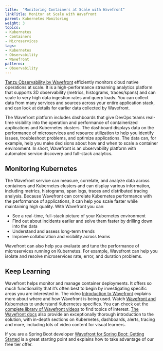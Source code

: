 ```yaml
---
title:  "Monitoring Containers at Scale with Wavefront"
linkTitle: Monitor at Scale with Wavefront
parent: Kubernetes Monitoring
weight: 3 
topics:
- Kubernetes
- Containers
- Microservices
tags:
- Kubernetes
- Observability
- Wavefront
patterns:
- Observability
---
```


[Tanzu Observability by Wavefront](https://tanzu.vmware.com/observability) efficiently monitors cloud native operations at scale. It is a high-performance streaming analytics platform that supports 3D observability (metrics, histograms, traces/spans) and can scale to very high data ingestion rates and query loads. You can collect data from many services and sources across your entire application stack, and can look at details for earlier data collected by Wavefront.

 The Wavefront platform includes dashboards that give DevOps teams real-time visibility into the operation and performance of containerized applications and Kubernetes clusters. The dashboard displays data on the performance of microservices and resource utilization to help you identify issues, troubleshoot problems, and optimize applications. The data can, for example, help you make decisions about how and when to scale a container environment. In short, Wavefront is an observability platform with automated service discovery and full-stack analytics.

## Monitoring Kubernetes 

The Wavefront service can measure, correlate, and analyze data across containers and Kubernetes clusters and can display various information, including metrics, histograms, span logs, traces and distributed tracing analysis. 
Because Wavefront can correlate Kubernetes performance with the performance of applications, it can help you scale faster while maintaining high quality. With Wavefront you can:

* See a real-time, full-stack picture of your Kubernetes environment
* Find out about incidents earlier and solve them faster by drilling down into the data
* Understand and assess long-term trends
* Improve collaboration and visibility across teams

Wavefront can also help you evaluate and tune the performance of microservices running on Kubernetes. For example, Wavefront can help you isolate and resolve microservices rate, error, and duration problems.

## Keep Learning

Wavefront helps monitor and manage container deployments. It offers so much functionality that it’s often best to begin by investigating specific areas you are interested in. The video [Introduction to Wavefront](https://tanzu.vmware.com/content/vmware-tanzu-observability-by-wavefront-videos/introduction-to-wavefront) explains more about where and how Wavefront is being used. Watch [Wavefront and Kubernetes](https://tanzu.vmware.com/content/vmware-tanzu-observability-by-wavefront-videos/wavefront-and-kubernetes) to understand Kubernetes specifics. You can check out the [complete library of Wavefront videos](https://tanzu.vmware.com/content/vmware-tanzu-observability-by-wavefront-videos) to find topics of interest. [The Wavefront docs](https://docs.wavefront.com/index.html) also provide an exceptionally thorough introduction to the solution, with in-depth sections on Kubernetes, dashboards, alerts, tracing and more, including lots of video content for visual learners.

If you are a Spring Boot developer [Wavefront for Spring Boot: Getting Started](/guides/spring/spring-wavefront-gs/) is a great starting point and explains how to take advantage of our free tier offer.









